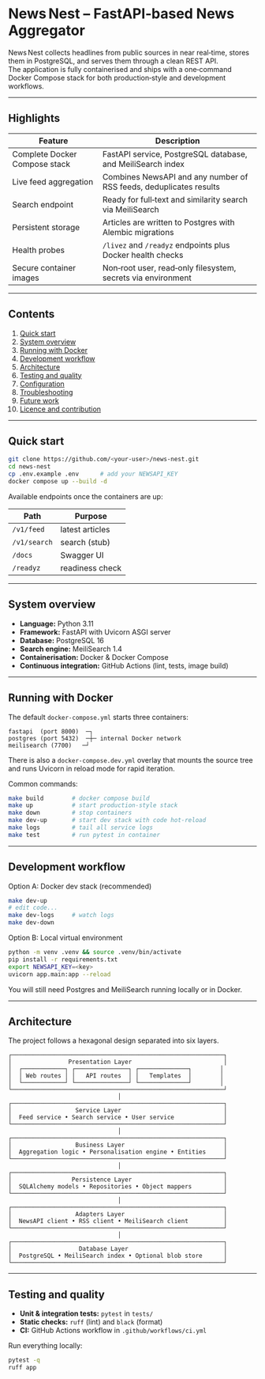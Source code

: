 # News Nest – FastAPI‑based News Aggregator

News Nest collects headlines from public sources in near real‑time, stores them in PostgreSQL, and serves them through a clean REST API.  
The application is fully containerised and ships with a one‑command Docker Compose stack for both production‑style and development workflows.

---

## Highlights

| Feature | Description |
|---------|-------------|
| Complete Docker Compose stack | FastAPI service, PostgreSQL database, and MeiliSearch index |
| Live feed aggregation | Combines NewsAPI and any number of RSS feeds, deduplicates results |
| Search endpoint | Ready for full‑text and similarity search via MeiliSearch |
| Persistent storage | Articles are written to Postgres with Alembic migrations |
| Health probes | `/livez` and `/readyz` endpoints plus Docker health checks |
| Secure container images | Non‑root user, read‑only filesystem, secrets via environment |

---

## Contents

1. [Quick start](#quick-start)
2. [System overview](#system-overview)
3. [Running with Docker](#running-with-docker)
4. [Development workflow](#development-workflow)
5. [Architecture](#architecture)
6. [Testing and quality](#testing-and-quality)
7. [Configuration](#configuration)
8. [Troubleshooting](#troubleshooting)
9. [Future work](#future-work)
10. [Licence and contribution](#licence-and-contribution)

---

## Quick start

```bash
git clone https://github.com/<your-user>/news-nest.git
cd news-nest
cp .env.example .env      # add your NEWSAPI_KEY
docker compose up --build -d
```

Available endpoints once the containers are up:

| Path | Purpose |
|------|---------|
| `/v1/feed` | latest articles |
| `/v1/search` | search (stub) |
| `/docs` | Swagger UI |
| `/readyz` | readiness check |

---

## System overview

* **Language:** Python 3.11  
* **Framework:** FastAPI with Uvicorn ASGI server  
* **Database:** PostgreSQL 16  
* **Search engine:** MeiliSearch 1.4  
* **Containerisation:** Docker & Docker Compose  
* **Continuous integration:** GitHub Actions (lint, tests, image build)

---

## Running with Docker

The default `docker-compose.yml` starts three containers:

```
fastapi  (port 8000)  ─┐
postgres (port 5432)  ─┼─ internal Docker network
meilisearch (7700)   ─┘
```

There is also a `docker-compose.dev.yml` overlay that mounts the source tree
and runs Uvicorn in reload mode for rapid iteration.

Common commands:

```bash
make build        # docker compose build
make up           # start production‑style stack
make down         # stop containers
make dev-up       # start dev stack with code hot‑reload
make logs         # tail all service logs
make test         # run pytest in container
```

---

## Development workflow

Option A: Docker dev stack (recommended)

```bash
make dev-up
# edit code...
make dev-logs     # watch logs
make dev-down
```

Option B: Local virtual environment

```bash
python -m venv .venv && source .venv/bin/activate
pip install -r requirements.txt
export NEWSAPI_KEY=<key>
uvicorn app.main:app --reload
```

You will still need Postgres and MeiliSearch running locally or in Docker.

---

## Architecture

The project follows a hexagonal design separated into six layers.

```
┌────────────────────────────────────────────────────────────┐
│                Presentation Layer                          │
│  ┌────────────┐ ┌───────────────┐ ┌──────────────┐        │
│  │ Web routes │ │   API routes  │ │   Templates  │        │
│  └────────────┘ └───────────────┘ └──────────────┘        │
└────────────────────────────────────────────────────────────┘
                               │
┌────────────────────────────────────────────────────────────┐
│                  Service Layer                             │
│  Feed service • Search service • User service              │
└────────────────────────────────────────────────────────────┘
                               │
┌────────────────────────────────────────────────────────────┐
│                  Business Layer                            │
│  Aggregation logic • Personalisation engine • Entities     │
└────────────────────────────────────────────────────────────┘
                               │
┌────────────────────────────────────────────────────────────┐
│                 Persistence Layer                          │
│  SQLAlchemy models • Repositories • Object mappers         │
└────────────────────────────────────────────────────────────┘
                               │
┌────────────────────────────────────────────────────────────┐
│                  Adapters Layer                            │
│  NewsAPI client • RSS client • MeiliSearch client          │
└────────────────────────────────────────────────────────────┘
                               │
┌────────────────────────────────────────────────────────────┐
│                   Database Layer                           │
│  PostgreSQL • MeiliSearch index • Optional blob store      │
└────────────────────────────────────────────────────────────┘
```

---

## Testing and quality

* **Unit & integration tests:** `pytest` in `tests/`
* **Static checks:** `ruff` (lint) and `black` (format)
* **CI:** GitHub Actions workflow in `.github/workflows/ci.yml`

Run everything locally:

```bash
pytest -q
ruff app
```


